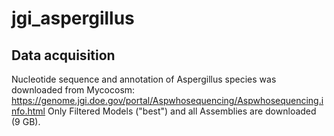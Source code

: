 # jgi_aspergillus

## Data acquisition
Nucleotide sequence and annotation of Aspergillus species was downloaded from Mycocosm: https://genome.jgi.doe.gov/portal/Aspwhosequencing/Aspwhosequencing.info.html
Only Filtered Models ("best") and all Assemblies are downloaded (9 GB).

